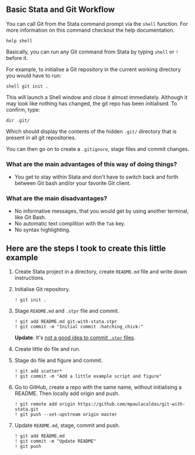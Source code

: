 ## Basic Stata and Git Workflow

You can call Git from the Stata command prompt via the `shell` function. For
more information on this command checkout the help documentation.

```
help shell
```

Basically, you can run any Git command from Stata by typing `shell` or `!` before it.

For example, to initialise a Git repository in the current working directory you
would have to run:

```
shell git init .
```

This will launch a Shell window and close it almost immediately. Although it may look like
nothing has changed, the git repo has been initialised. To confirm, type:

```
dir .git/
```

Which should display the contents of the hidden `.git/` directory that is present in all
git repositories.

You can then go on to create a `.gitignore`, stage files and commit changes.

### What are the main advantages of this way of doing things?

- You get to stay within Stata and don't have to switch back and forth between
  Git bash and/or your favorite Git client.

### What are the main disadvantages?

- No informative messages, that you would get by using another terminal, like Git Bash.
- No automatic text complition with the `Tab` key.
- No syntax highlighting.

## Here are the steps I took to create this little example

1. Create Stata project in a directory, create `README.md` file and write down
   instructions.
2. Initialise Git repository.

   ```
   ! git init .
   ```
3. Stage `README.md` and `.stpr` file and commit.

   ```
   ! git add README.md git-with-stata.stpr
   ! git commit -m "Initial commit :hatching_chick:"
   ```
   **Update**: It's [not a good idea to commit `.stpr` files](https://www.statalist.org/forums/forum/general-stata-discussion/general/1291117-wishlist-for-stata-15?p=1354726#post1354726).
   
4. Create little do file and run.
5. Stage do file and figure and commit.
   ```
   ! git add scatter*
   ! git commit -m "Add a little example script and figure"
   ```
6. Go to GitHub, create a repo with the same name, without initialising a README.
   Then locally add origin and push.
   ```
   ! git remote add origin https://github.com/mpaulacaldas/git-with-stata.git
   ! git push --set-upstream origin master
   ```
7. Update `README.md`, stage, commit and push.
   ```
   ! git add README.md
   ! git commit -m "Update README"
   ! git push
   ```
